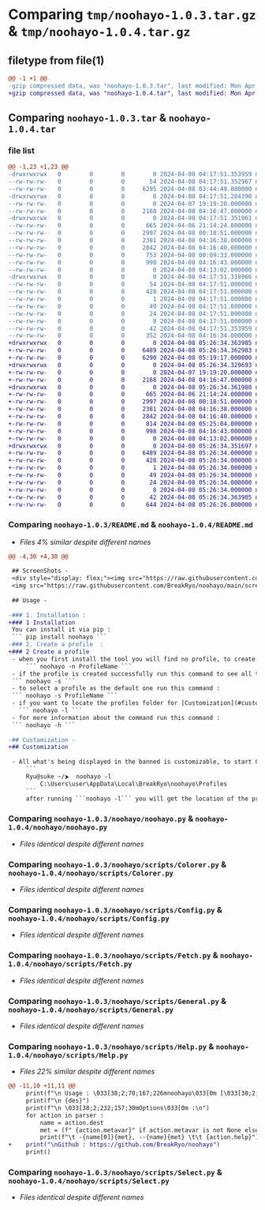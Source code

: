 # Comparing `tmp/noohayo-1.0.3.tar.gz` & `tmp/noohayo-1.0.4.tar.gz`

## filetype from file(1)

```diff
@@ -1 +1 @@
-gzip compressed data, was "noohayo-1.0.3.tar", last modified: Mon Apr  8 04:17:51 2024, max compression
+gzip compressed data, was "noohayo-1.0.4.tar", last modified: Mon Apr  8 05:26:34 2024, max compression
```

## Comparing `noohayo-1.0.3.tar` & `noohayo-1.0.4.tar`

### file list

```diff
@@ -1,23 +1,23 @@
-drwxrwxrwx   0        0        0        0 2024-04-08 04:17:51.353959 noohayo-1.0.3/
--rw-rw-rw-   0        0        0       54 2024-04-08 04:17:51.352967 noohayo-1.0.3/PKG-INFO
--rw-rw-rw-   0        0        0     6295 2024-04-08 03:44:49.000000 noohayo-1.0.3/README.md
-drwxrwxrwx   0        0        0        0 2024-04-08 04:17:51.284390 noohayo-1.0.3/noohayo/
--rw-rw-rw-   0        0        0        0 2024-04-07 19:19:20.000000 noohayo-1.0.3/noohayo/__init__.py
--rw-rw-rw-   0        0        0     2168 2024-04-08 04:16:47.000000 noohayo-1.0.3/noohayo/noohayo.py
-drwxrwxrwx   0        0        0        0 2024-04-08 04:17:51.351961 noohayo-1.0.3/noohayo/scripts/
--rw-rw-rw-   0        0        0      665 2024-04-06 21:14:24.000000 noohayo-1.0.3/noohayo/scripts/Colorer.py
--rw-rw-rw-   0        0        0     2997 2024-04-08 00:18:51.000000 noohayo-1.0.3/noohayo/scripts/Config.py
--rw-rw-rw-   0        0        0     2381 2024-04-08 04:16:38.000000 noohayo-1.0.3/noohayo/scripts/Fetch.py
--rw-rw-rw-   0        0        0     2842 2024-04-08 04:16:40.000000 noohayo-1.0.3/noohayo/scripts/General.py
--rw-rw-rw-   0        0        0      753 2024-04-08 00:09:33.000000 noohayo-1.0.3/noohayo/scripts/Help.py
--rw-rw-rw-   0        0        0      998 2024-04-08 04:16:43.000000 noohayo-1.0.3/noohayo/scripts/Select.py
--rw-rw-rw-   0        0        0        0 2024-04-08 04:13:02.000000 noohayo-1.0.3/noohayo/scripts/__init__.py
-drwxrwxrwx   0        0        0        0 2024-04-08 04:17:51.318966 noohayo-1.0.3/noohayo.egg-info/
--rw-rw-rw-   0        0        0       54 2024-04-08 04:17:51.000000 noohayo-1.0.3/noohayo.egg-info/PKG-INFO
--rw-rw-rw-   0        0        0      428 2024-04-08 04:17:51.000000 noohayo-1.0.3/noohayo.egg-info/SOURCES.txt
--rw-rw-rw-   0        0        0        1 2024-04-08 04:17:51.000000 noohayo-1.0.3/noohayo.egg-info/dependency_links.txt
--rw-rw-rw-   0        0        0       49 2024-04-08 04:17:51.000000 noohayo-1.0.3/noohayo.egg-info/entry_points.txt
--rw-rw-rw-   0        0        0       24 2024-04-08 04:17:51.000000 noohayo-1.0.3/noohayo.egg-info/requires.txt
--rw-rw-rw-   0        0        0        8 2024-04-08 04:17:51.000000 noohayo-1.0.3/noohayo.egg-info/top_level.txt
--rw-rw-rw-   0        0        0       42 2024-04-08 04:17:51.353959 noohayo-1.0.3/setup.cfg
--rw-rw-rw-   0        0        0      352 2024-04-08 04:16:34.000000 noohayo-1.0.3/setup.py
+drwxrwxrwx   0        0        0        0 2024-04-08 05:26:34.363985 noohayo-1.0.4/
+-rw-rw-rw-   0        0        0     6489 2024-04-08 05:26:34.362983 noohayo-1.0.4/PKG-INFO
+-rw-rw-rw-   0        0        0     6290 2024-04-08 05:19:17.000000 noohayo-1.0.4/README.md
+drwxrwxrwx   0        0        0        0 2024-04-08 05:26:34.329693 noohayo-1.0.4/noohayo/
+-rw-rw-rw-   0        0        0        0 2024-04-07 19:19:20.000000 noohayo-1.0.4/noohayo/__init__.py
+-rw-rw-rw-   0        0        0     2168 2024-04-08 04:16:47.000000 noohayo-1.0.4/noohayo/noohayo.py
+drwxrwxrwx   0        0        0        0 2024-04-08 05:26:34.361980 noohayo-1.0.4/noohayo/scripts/
+-rw-rw-rw-   0        0        0      665 2024-04-06 21:14:24.000000 noohayo-1.0.4/noohayo/scripts/Colorer.py
+-rw-rw-rw-   0        0        0     2997 2024-04-08 00:18:51.000000 noohayo-1.0.4/noohayo/scripts/Config.py
+-rw-rw-rw-   0        0        0     2381 2024-04-08 04:16:38.000000 noohayo-1.0.4/noohayo/scripts/Fetch.py
+-rw-rw-rw-   0        0        0     2842 2024-04-08 04:16:40.000000 noohayo-1.0.4/noohayo/scripts/General.py
+-rw-rw-rw-   0        0        0      814 2024-04-08 05:25:04.000000 noohayo-1.0.4/noohayo/scripts/Help.py
+-rw-rw-rw-   0        0        0      998 2024-04-08 04:16:43.000000 noohayo-1.0.4/noohayo/scripts/Select.py
+-rw-rw-rw-   0        0        0        0 2024-04-08 04:13:02.000000 noohayo-1.0.4/noohayo/scripts/__init__.py
+drwxrwxrwx   0        0        0        0 2024-04-08 05:26:34.351697 noohayo-1.0.4/noohayo.egg-info/
+-rw-rw-rw-   0        0        0     6489 2024-04-08 05:26:34.000000 noohayo-1.0.4/noohayo.egg-info/PKG-INFO
+-rw-rw-rw-   0        0        0      428 2024-04-08 05:26:34.000000 noohayo-1.0.4/noohayo.egg-info/SOURCES.txt
+-rw-rw-rw-   0        0        0        1 2024-04-08 05:26:34.000000 noohayo-1.0.4/noohayo.egg-info/dependency_links.txt
+-rw-rw-rw-   0        0        0       49 2024-04-08 05:26:34.000000 noohayo-1.0.4/noohayo.egg-info/entry_points.txt
+-rw-rw-rw-   0        0        0       24 2024-04-08 05:26:34.000000 noohayo-1.0.4/noohayo.egg-info/requires.txt
+-rw-rw-rw-   0        0        0        8 2024-04-08 05:26:34.000000 noohayo-1.0.4/noohayo.egg-info/top_level.txt
+-rw-rw-rw-   0        0        0       42 2024-04-08 05:26:34.363985 noohayo-1.0.4/setup.cfg
+-rw-rw-rw-   0        0        0      644 2024-04-08 05:26:26.000000 noohayo-1.0.4/setup.py
```

### Comparing `noohayo-1.0.3/README.md` & `noohayo-1.0.4/README.md`

 * *Files 4% similar despite different names*

```diff
@@ -4,30 +4,30 @@
 
 ## ScreenShots -
 <div style="display: flex;"><img src="https://raw.githubusercontent.com/BreakRyo/noohayo/main/screenshots/1.png" style="Height:500px"/>
 <img src="https://raw.githubusercontent.com/BreakRyo/noohayo/main/screenshots/2.png" style="Height:500px;margin-left:10px"/></div>
 
 ## Usage -
 
-### 1. Installation :
+### 1 Installation 
 You can install it via pip :
 ``` pip install noohayo ```
-### 2. Create a profile  :
+### 2 Create a profile  
 - when you first install the tool you will find no profile, to create one :
     ``` noohayo -n ProfileName ```
 - if the profile is created successfully run this command to see all the profiles you have :
 ``` noohayo -s ```
 - to select a profile as the default one run this command :
 ``` noohayo -s ProfileName ```
 - if you want to locate the profiles folder for [Customization](#customization) run this command :
   ``` noohayo -l ```
 - for more information about the command run this command :
 ``` noohayo -h ```    
 
-## Customization -
+## Customization 
 
 - All what's being displayed in the banned is customizable, to start Customizing :
     ``` 
     Ryu@suke ~/⮞  noohayo -l
         C:\Users\user\AppData\Local\BreakRyo\noohayo\Profiles 
     ```
     after running ```noohayo -l``` you will get the location of the profiles, if you didn't find the profiles folder follow these steps first [Create a profile](#2-create-a-profile)
```

### Comparing `noohayo-1.0.3/noohayo/noohayo.py` & `noohayo-1.0.4/noohayo/noohayo.py`

 * *Files identical despite different names*

### Comparing `noohayo-1.0.3/noohayo/scripts/Colorer.py` & `noohayo-1.0.4/noohayo/scripts/Colorer.py`

 * *Files identical despite different names*

### Comparing `noohayo-1.0.3/noohayo/scripts/Config.py` & `noohayo-1.0.4/noohayo/scripts/Config.py`

 * *Files identical despite different names*

### Comparing `noohayo-1.0.3/noohayo/scripts/Fetch.py` & `noohayo-1.0.4/noohayo/scripts/Fetch.py`

 * *Files identical despite different names*

### Comparing `noohayo-1.0.3/noohayo/scripts/General.py` & `noohayo-1.0.4/noohayo/scripts/General.py`

 * *Files identical despite different names*

### Comparing `noohayo-1.0.3/noohayo/scripts/Help.py` & `noohayo-1.0.4/noohayo/scripts/Help.py`

 * *Files 22% similar despite different names*

```diff
@@ -11,10 +11,11 @@
     print(f"\n Usage : \033[38;2;70;167;226mnoohayo\033[0m [\033[38;2;232;157;30moption\033[0m]")
     print(f"\n {des}")
     print(f"\n \033[38;2;232;157;30mOptions\033[0m :\n")
     for action in parser :
         name = action.dest
         met = (f" {action.metavar}" if action.metavar is not None else "")
         print(f"\t -{name[0]}{met}, --{name}{met} \t\t {action.help}")
+    print("\nGithub : https://github.com/BreakRyo/noohayo")
     print()
```

### Comparing `noohayo-1.0.3/noohayo/scripts/Select.py` & `noohayo-1.0.4/noohayo/scripts/Select.py`

 * *Files identical despite different names*


